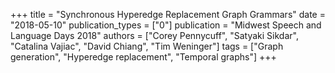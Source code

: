 +++
title = "Synchronous Hyperedge Replacement Graph Grammars"
date = "2018-05-10"
publication_types = ["0"]
publication = "Midwest Speech and Language Days 2018"
authors = ["Corey Pennycuff", "Satyaki Sikdar", "Catalina Vajiac", "David Chiang", "Tim Weninger"]
tags = ["Graph generation", "Hyperedge replacement", "Temporal graphs"]
+++

